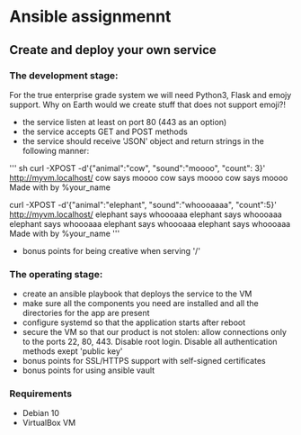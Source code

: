 # Ansible assignmennt
## Create and deploy your own service
### The development stage:
For the true enterprise grade system we will need Python3, Flask and emojy support.
Why on Earth would we create stuff that does not support emoji?!

* the service listen at least on port 80 (443 as an option)
* the service accepts GET and POST methods
* the service should receive 'JSON' object and return strings in the following manner:

''' 
sh
curl -XPOST -d'{"animal":"cow", "sound":"moooo", "count": 3}'
http://myvm.localhost/
cow says moooo
cow says moooo
cow says moooo
Made with     by %your_name

curl -XPOST -d'{"animal":"elephant", "sound":"whoooaaaa", "count":5}'
http://myvm.localhost/
 elephant says whoooaaa
 elephant says whoooaaa
 elephant says whoooaaa
 elephant says whoooaaa
 elephant says whoooaaa
 Made with     by %your_name
'''
* bonus points for being creative when serving '/'


### The operating stage:
* create an ansible playbook that deploys the service to the VM
* make sure all the components you need are installed and all the directories for the app are present
* configure systemd so that the application starts after reboot
* secure the VM so that our product is not stolen: allow connections only to the ports 22, 80, 443. Disable root login. Disable all authentication methods exept 'public key'
* bonus points for SSL/HTTPS support with self-signed certificates
* bonus points for using ansible vault


### Requirements
* Debian 10
* VirtualBox VM
